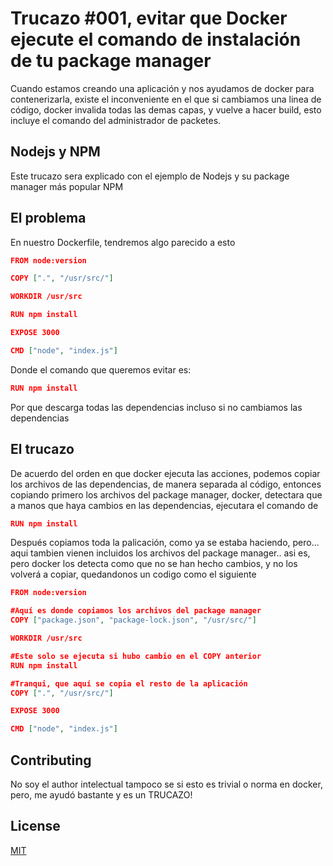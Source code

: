 # Trucazo #001, evitar que Docker ejecute el comando de instalación de tu package manager

Cuando estamos creando una aplicación y nos ayudamos de docker para contenerizarla, existe el inconveniente en el que si cambiamos una linea de código, docker invalida todas las demas capas, y vuelve a hacer build, esto incluye el comando del administrador de packetes.

## Nodejs y NPM

Este trucazo sera explicado con el ejemplo de Nodejs y su package manager más popular NPM

## El problema
En nuestro Dockerfile, tendremos algo parecido a esto
```json
FROM node:version

COPY [".", "/usr/src/"]

WORKDIR /usr/src

RUN npm install

EXPOSE 3000

CMD ["node", "index.js"]
```
Donde el comando que queremos evitar es:
```json
RUN npm install
```
Por que descarga todas las dependencias incluso si no cambiamos las dependencias
## El trucazo
De acuerdo del orden en que docker ejecuta las acciones, podemos copiar los archivos de las dependencias, de manera separada al código, entonces copiando primero los archivos del package manager, docker, detectara que a manos que haya cambios en las dependencias, ejecutara el comando de 
```json 
RUN npm install
```
Después copiamos toda la palicación, como ya se estaba haciendo, pero... aqui tambien vienen incluidos los archivos del package manager.. asi es, pero docker los detecta como que no se han hecho cambios, y no los volverá a copiar, quedandonos un codigo como el siguiente

```json
FROM node:version

#Aquí es donde copiamos los archivos del package manager
COPY ["package.json", "package-lock.json", "/usr/src/"]

WORKDIR /usr/src

#Este solo se ejecuta si hubo cambio en el COPY anterior
RUN npm install

#Tranqui, que aquí se copia el resto de la aplicación
COPY [".", "/usr/src/"]

EXPOSE 3000

CMD ["node", "index.js"]
```


## Contributing
No soy el author intelectual tampoco se si esto es trivial o norma en docker, pero, me ayudó bastante y es un TRUCAZO!

## License
[MIT](https://choosealicense.com/licenses/mit/)
